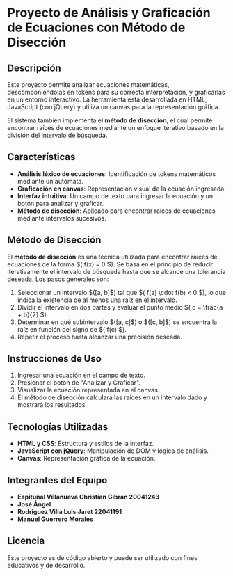 # Proyecto de Análisis y Graficación de Ecuaciones con Método de Disección

## Descripción
Este proyecto permite analizar ecuaciones matemáticas, descomponiéndolas en tokens para su correcta interpretación, y graficarlas en un entorno interactivo. La herramienta está desarrollada en HTML, JavaScript (con jQuery) y utiliza un canvas para la representación gráfica.

El sistema también implementa el **método de disección**, el cual permite encontrar raíces de ecuaciones mediante un enfoque iterativo basado en la división del intervalo de búsqueda.

## Características
- **Análisis léxico de ecuaciones**: Identificación de tokens matemáticos mediante un autómata.
- **Graficación en canvas**: Representación visual de la ecuación ingresada.
- **Interfaz intuitiva**: Un campo de texto para ingresar la ecuación y un botón para analizar y graficar.
- **Método de disección**: Aplicado para encontrar raíces de ecuaciones mediante intervalos sucesivos.

## Método de Disección
El **método de disección** es una técnica utilizada para encontrar raíces de ecuaciones de la forma \$( f(x) = 0 \$). Se basa en el principio de reducir iterativamente el intervalo de búsqueda hasta que se alcance una tolerancia deseada. Los pasos generales son:
1. Seleccionar un intervalo \$([a, b]\$) tal que \$( f(a) \cdot f(b) < 0 \$), lo que indica la existencia de al menos una raíz en el intervalo.
2. Dividir el intervalo en dos partes y evaluar el punto medio \$( c = \frac{a + b}{2} \$).
3. Determinar en qué subintervalo \$([a, c]\$) o \$([c, b]\$) se encuentra la raíz en función del signo de \$( f(c) \$).
4. Repetir el proceso hasta alcanzar una precisión deseada.

## Instrucciones de Uso
1. Ingresar una ecuación en el campo de texto.
2. Presionar el botón de "Analizar y Graficar".
3. Visualizar la ecuación representada en el canvas.
4. El método de disección calculará las raíces en un intervalo dado y mostrará los resultados.

## Tecnologías Utilizadas
- **HTML y CSS**: Estructura y estilos de la interfaz.
- **JavaScript con jQuery**: Manipulación de DOM y lógica de análisis.
- **Canvas**: Representación gráfica de la ecuación.

## Integrantes del Equipo
- **Espituñal Villanueva Christian Gibran 20041243**
- **José Ángel**
- **Rodriguez Villa Luis Jaret 22041191**
- **Manuel Guerrero Morales**

## Licencia
Este proyecto es de código abierto y puede ser utilizado con fines educativos y de desarrollo.

